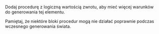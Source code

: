 Dodaj procedurę z logiczną wartością zwrotu, aby mieć więcej warunków do generowania tej elementu.

Pamiętaj, że niektóre bloki procedur mogą nie działać poprawnie podczas wczesnego generowania świata.
